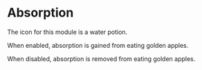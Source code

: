 Absorption
==========

The icon for this module is a water potion.

When enabled, absorption is gained from eating golden apples.

When disabled, absorption is removed from eating golden apples.